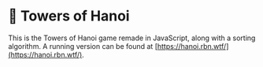 # 🗼 Towers of Hanoi

This is the Towers of Hanoi game remade in JavaScript, along with a sorting algorithm. A running version can be found at [https://hanoi.rbn.wtf/](https://hanoi.rbn.wtf/).

